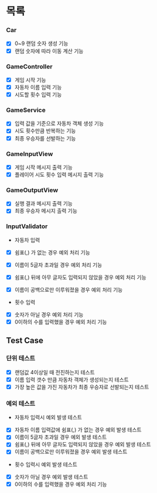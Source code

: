 # 목록

### Car

- [X] 0~9 랜덤 숫자 생성 기능
- [X] 랜덤 숫자에 따라 이동 계산 기능

### GameController

- [X] 게임 시작 기능
- [X] 자동차 이름 입력 기능
- [X] 시도할 횟수 입력 기능

### GameService

- [X] 입력 값을 기준으로 자동차 객체 생성 기능
- [X] 시도 횟수만큼 반복하는 기능
- [X] 최종 우승자를 선발하는 기능

### GameInputView

- [X] 게임 시작 메시지 출력 기능
- [X] 플레이어 시도 횟수 입력 메시지 출력 기능

### GameOutputView

- [X] 실행 결과 메시지 출력 기능
- [X] 최종 우승자 메시지 출력 기능

### InputValidator

- 자동차 입력
- [X] 쉼표(,) 가 없는 경우 예외 처리 기능
- [X] 이름이 5글자 초과일 경우 예외 처리 기능
- [X] 쉼표(,) 뒤에 아무 글자도 입력되지 않았을 경우 예외 처리 기능
- [X] 이름이 공백으로만 이루워졌을 경우 예외 처리 기능


- 횟수 입력
- [X] 숫자가 아닐 경우 예외 처리 기능
- [X] 0이하의 수를 입력했을 경우 예외 처리 기능

## Test Case

### 단위 테스트

- [X] 랜덤값 4이상일 때 전진하는지 테스트
- [X] 이름 입력 갯수 만큼 자동차 객체가 생성되는지 테스트
- [X] 가장 높은 값을 가진 자동차가 최종 우승자로 선발되는지 테스트

### 예외 테스트

- 자동차 입력시 예외 발생 테스트
- [X] 자동차 이름 입력값에 쉼표(,) 가 없는 경우 예외 발생 테스트
- [X] 이름이 5글자 초과일 경우 예외 발생 테스트
- [X] 쉼표(,) 뒤에 아무 글자도 입력되지 않았을 경우 예외 발생 테스트
- [X] 이름이 공백으로만 이루워졌을 경우 예외 발생 테스트

- 횟수 입력시 예외 발생 테스트
- [X] 숫자가 아닐 경우 예외 발생 테스트
- [X] 0이하의 수를 입력했을 경우 예외 처리 기능